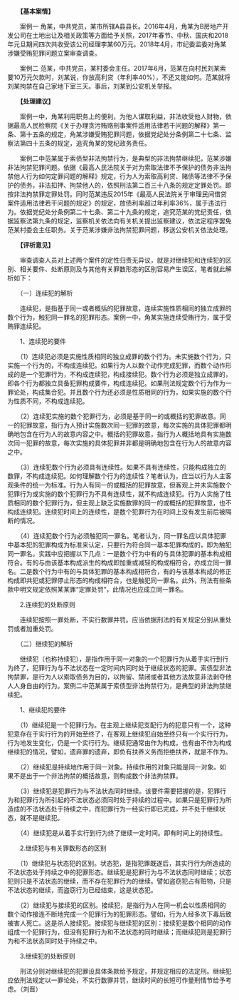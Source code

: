 　　**【基本案情】**

　　案例一 角某，中共党员，某市所辖A县县长。2016年4月，角某为B房地产开发公司在土地出让及相关政策等方面给予关照，2017年春节、中秋、国庆和2018年元旦期间四次共收受该公司经理李某60万元。2018年4月，市纪委监委对角某涉嫌受贿犯罪问题立案审查调查。

　　案例二 范某，中共党员，某村委会主任。2017年6月，范某在向村民刘某索要10万元欠款时，刘某说，你放高利贷（年利率40%），不还又能如何。范某就将刘某拘禁在自己家地下室三天。事后，刘某到公安机关举报。

　　**【处理建议】**

　　案例一中，角某利用职务上的便利，为他人谋取利益，非法收受他人财物，依据最高人民检察院《关于办理贪污贿赂刑事案件适用法律若干问题的解释》第一条、第十五条的规定，角某涉嫌受贿犯罪问题，依据党纪处分条例第二十七条、监察法第四十五条的规定，追究角某的党纪政务责任。

　　案例二中范某属于索债型非法拘禁行为，是典型的非法拘禁继续犯，范某涉嫌非法拘禁犯罪问题。依据《最高人民法院关于对为索取法律不予保护的债务非法拘禁他人行为如何定罪问题的解释》规定，行为人为索取高利贷、赌债等法律不予保护的债务，非法扣押、拘禁他人的，依照刑法第二百三十八条的规定定罪处罚。即按非法拘禁罪定罪处罚。同时范某违反2015年《最高人民法院关于审理民间借贷案件适用法律若干问题的规定》的规定，放债利率超过年利率36%，属于违法行为。依据党纪处分条例第二十七条、第二十九条的规定，追究范某的党纪责任，依据监察法第九条的规定，监察机关依法向有关机关提出监察建议，依法定程序罢免范某村委会主任职务。关于范某涉嫌非法拘禁犯罪问题，移送公安机关依法处理。

　　**【评析意见】**

　　审查调查人员对上述两个案件的定性归责无异议，就是对继续犯和连续犯的区别、相关要件、处断原则及与其他有关罪数形态的区别容易产生误区，笔者就此解析如下：

　　（一）连续犯的解析

　　连续犯，是指基于同一或者概括的犯罪故意，连续实施性质相同的独立成罪的数个行为，触犯同一罪名的犯罪形态。案例一中，角某实施连续受贿行为，属于受贿罪连续犯。

　　1、连续犯的要件

　　（1）连续犯必须是实施性质相同的独立成罪的数个行为。未实施数个行为，只实施一个行为的，不构成连续犯。如果行为人以数个动作完成犯罪，而数个动作形成的是一个犯罪行为，不构成连续犯，构成接续犯。数个行为必须是独立成罪的，即各个行为都独立具备犯罪构成要件，构成连续犯。如果刑法规定数个行为作为一罪论处，构成集合犯。并且数个行为还必须是性质相同的行为，如果实施的数个行为性质不同，不构成连续犯。

　　（2）连续犯实施的数个犯罪行为，必须是基于同一的或概括的犯罪故意。同一的犯罪故意，指行为人预计实施数次同一犯罪的故意，每次实施的具体犯罪都明确地包含在行为人的故意内容之中。概括的犯罪故意，指行为人概括地具有实施数次同一犯罪的故意，每次实施的具体犯罪并非都是明确地包含在行为人的故意内容之中。

　　（3）连续犯数个行为必须具有连续性。如果不具有连续性，只能构成独立的数罪，不构成连续犯。如何理解数个行为的连续性？笔者认为，应当以行为人主客观条件的统一为标准。行为人有同一的或概括的犯罪故意，但客观上并未实施数个犯罪行为或实施的数个犯罪行为不具有连续性，就不构成连续犯。行为人实施了性质相同的数个犯罪行为，但主观上缺乏实施数罪的同一的或概括的犯罪故意，也不构成连续犯。连续犯时间上的连续性，是数个犯罪行为在时间上没有发生前后被隔断的情况。

　　（4）连续犯数个行为必须触犯同一罪名。笔者认为，同一罪名应以具体犯罪中基本犯的犯罪构成为标准来认定，只要行为符合同一基本犯罪构成的，即为触犯同一罪名。实践中应把握以下几点：一是数个行为中有的与具体犯罪的基本构成相符合。有的与由该基本构成派生的构成即加重或减轻的构成相符合，亦成立同一罪名。二是数个行为中有的与具体犯罪的基本构成相符合，有的与该基本构成的修正构成即共犯或犯罪停止形态的构成相符合，也是触犯同一罪名。此外，刑法有些条款中明文规定依照某某罪“定罪处罚”，此情况也应成立同一罪名。

　　2.连续犯的处断原则

　　连续犯按照一罪处断，不实行数罪并罚。应当依据刑法的有关规定分别从重处罚或者加重处罚。

　　（二）继续犯的解析

　　继续犯（也称持续犯），是指作用于同一对象的一个犯罪行为从着手实行到行为终了，犯罪行为与不法状态在一定时间内同时处于继续状态的犯罪。索债型非法拘禁罪，是行为人以索取债务为目的，以拘留、禁闭或者其他方法故意非法剥夺他人人身自由的行为。案例二中范某属于索债型非法拘禁行为，是典型的非法拘禁继续犯。

　　1、继续犯的要件

　　（1）继续犯是一个犯罪行为。在主观上继续犯支配行为的犯意只有一个，这种犯意存在于实行行为的开始至终了，在客观上继续犯自始至终只有一个实行行为，行为地发生变化，仍是一个实行行为。继续犯通常由作为构成，也有由不作为构成继续犯的情况，譬如，遗弃罪的遗弃，即负有扶养义务而拒绝扶养，就是不作为。

　　（2）继续犯是持续地作用于同一对象。持续作用的对象只能是同一对象。如果不是出于一个非法拘禁的概括故意，则构成数个非法拘禁罪。

　　（3）继续犯是犯罪行为与不法状态同时继续。该要件需要把握的是，犯罪行为和犯罪行为所引起的不法状态必须同时处于持续的过程中。如果只是犯罪行为所造成的不法状态处于持续之中，而犯罪行为一经实行即已完成，并不处于继续状态，就不是继续犯。

　　（4）继续犯是从着手实行到行为终了继续一定时间。即有时间上的持续性。

　　2.继续犯与有关罪数形态的区别

　　（1）继续犯与状态犯的区别。状态犯，是指犯罪既遂后，其实行行为所造成的不法状态处于持续之中的犯罪形态。继续犯是犯罪行为与不法状态同时继续；状态犯则只是不法状态的继续，而不存在犯罪行为的继续。譬如盗窃犯占有赃物，只是不法状态的继续，而盗窃行为已经结束，这是状态犯。

　　（2）继续犯与接续犯的区别。接续犯，是指行为人在同一机会以性质相同的数个动作接连不断地完成一个犯罪行为的犯罪形态。譬如，行为人经多次下毒后致被害人死亡。这是杀人接续犯。接续犯与继续犯的区别：接续犯是数个相同的动作组成一个犯罪行为，但没有犯罪行为和不法状态的同时继续；而继续犯则是犯罪行为和不法状态同时处于持续之中。

　　3.继续犯的处断原则

　　刑法分则对继续犯的犯罪设具体条款给予规定，并规定相应的法定刑。继续犯应依刑法规定以一罪论处，不实行数罪并罚，继续时间的长短可作量刑情节给予考虑。（刘晋）